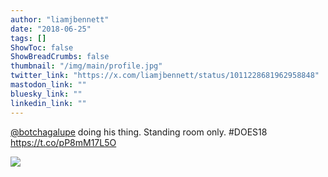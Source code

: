 ```yaml
---
author: "liamjbennett"
date: "2018-06-25"
tags: []
ShowToc: false
ShowBreadCrumbs: false
thumbnail: "/img/main/profile.jpg"
twitter_link: "https://x.com/liamjbennett/status/1011228681962958848"
mastodon_link: ""
bluesky_link: ""
linkedin_link: ""
---
```


[@botchagalupe](https://x.com/botchagalupe) doing his thing. Standing room only. #DOES18 https://t.co/pP8mM17L5O

![](https://pbs.twimg.com/media/DgibHbsWAAIwYt5.jpg)
